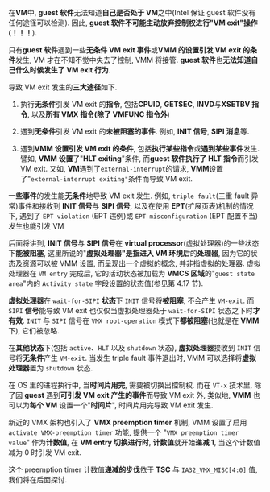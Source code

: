 

在**VM**中, **guest 软件**无法知道**自己是否处于 VM**之中(Intel 保证 guest 软件没有任何途径可以检测). 因此, **guest 软件不可能主动放弃控制权进行"VM exit"操作(！！！**).

只有**guest 软件**遇到一些**无条件 VM exit 事件**或**VMM 的设置引发 VM exit 的条件**发生, VM 才在不知不觉中失去了控制, VMM 将接管. **guest 软件**也**无法知道自己什么时候发生了 VM exit 行为**.

导致 VM exit 发生的**三大途径**如下.

1) 执行**无条件**引发 VM exit 的**指令**, 包括**CPUID**, **GETSEC**, **INVD**与**XSETBV 指令**, 以及**所有 VMX 指令(除了 VMFUNC 指令外**)

2) 遇到**无条件**引发 VM exit 的**未被阻塞的事件**. 例如, **INIT 信号**, **SIPI 消息**等.

3) 遇到**VMM 设置引发 VM exit 的条件**, 包括**执行某些指令**或**遇到某些事件**发生. 譬如, **VMM 设置**了"**HLT exiting**"条件, 而**guest 软件执行了 HLT 指令**而引发 VM exit. 又如, **VM**遇到了`external-interrupt`的请求, **VMM**设置了"`external-interrupt exiting"`条件而导致 VM exit.

**一些事件**的发生能**无条件**地导致 VM exit 发生. 例如, `triple fault`(三重 fault 异常)事件和接收到 **INIT 信号**与 **SIPI 信号**, 以及在使用 **EPT**(扩展页表)机制的情况下, 遇到了 `EPT violation` (EPT 违例)或 `EPT misconfiguration` (EPT 配置不当)发生也能引发 VM

后面将讲到, **INIT 信号**与 **SIPI 信号**在 **virtual processor**(虚拟处理器)的一些状态下**能被阻塞**, 这里所说的"**虚拟处理器"**是指**进入 VM 环境后**的**处理器**, 因为它的状态及资源可以被 VMM 设置, 而呈现出一个虚拟的概念, 并非指虚拟的处理器. 虚拟处理器在 `VM entry` 完成后, 它的活动状态被加载为 **VMCS 区域**的"`guest state area`"内的 `Activity state` 字段设置的状态值(参见第 4.17 节).

**虚拟处理器**在 `wait-for-SIPI` **状态**下 `INIT` 信号将**被阻塞**, 不会产生 `VM-exit`. 而 `SIPI` **信号**能导致 VM exit 也仅仅当虚拟处理器处于 `wait-for-SIPI` 状态之下时**才有效**. `INIT` 与 `SIPI` 信号在 `VMX root-operation` 模式下**都被阻塞**(也就是在 **VMM** 下), 它们被忽略.

在**其他状态**下(包括 `active`、`HLT` 以及 `shutdown` 状态), **虚拟处理器**接收到 `INIT` 信号将**无条件**产生 `VM-exit`. 当发生 triple fault 事件退出时, VMM 可以选择将**虚拟处理器**置为 `shutdown` 状态.

在 OS 里的进程执行中, 当**时间片用完**, 需要被切换出控制权. 而在 `VT-x` 技术里, 除了因 **guest** 遇到**可引发 VM exit 产生的事件**而导致 VM exit 外, 类似地, **VMM** 也可以为**每个 VM** 设置一个"**时间片**", 时间片用完导致 VM exit 发生.

新近的 VMX 架构也引入了 **VMX preemption timer** 机制, VMM 设置了启用  `activate VMX-preemption timer` 功能, 提供一个 "`VMX preemption timer value`" 作为**计数值**, 在 **VM entry 切换进行时**, **计数值**就开始**递减 1**, 当这个计数值减为 0 时引发 VM exit.

这个 preemption timer 计数值**递减的步伐**依于 **TSC** 与 `IA32_VMX_MISC[4:0]` 值, 我们将在后面探讨.